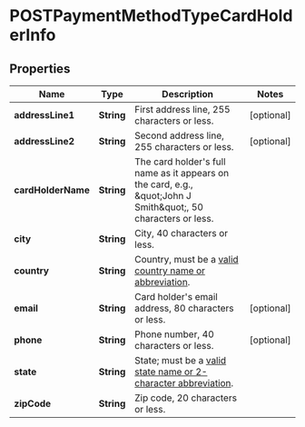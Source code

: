 
# POSTPaymentMethodTypeCardHolderInfo

## Properties
Name | Type | Description | Notes
------------ | ------------- | ------------- | -------------
**addressLine1** | **String** | First address line, 255 characters or less.  |  [optional]
**addressLine2** | **String** | Second address line, 255 characters or less.  |  [optional]
**cardHolderName** | **String** | The card holder&#39;s full name as it appears on the card, e.g., \&quot;John J Smith\&quot;, 50 characters or less.  | 
**city** | **String** | City, 40 characters or less.  | 
**country** | **String** | Country, must be a [valid country name or abbreviation](https://knowledgecenter.zuora.com/BC_Developers/SOAP_API/J_Country%2C_State%2C_and_Province_Codes/A_Country_Names_and_Their_ISO_Codes).  | 
**email** | **String** | Card holder&#39;s email address, 80 characters or less.  |  [optional]
**phone** | **String** | Phone number, 40 characters or less.  |  [optional]
**state** | **String** | State; must be a [valid state name or 2-character abbreviation](https://knowledgecenter.zuora.com/BC_Developers/SOAP_API/J_Country%2C_State%2C_and_Province_Codes/B_State_Names_and_2-Digit_Codes).  | 
**zipCode** | **String** | Zip code, 20 characters or less.  | 



